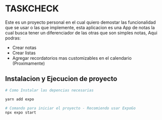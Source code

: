 # TASKCHECK
Este es un proyecto personal en el cual quiero demostar las funcionalidad que se usar o las que implemente, esta aplicacion es una App de notas la cual busca tener un diferenciador de las otras que son simples notas, Aqui podras:

- Crear notas
- Crear listas
- Agregar recordatorios mas customizables en el calendario (Proximamente)

## Instalacion y Ejecucion de proyecto

```bash
# Como Instalar las depencias necesarias

yarn add expo

# Comando para iniciar el proyecto - Recomiendo usar ExpoGo
npx expo start

